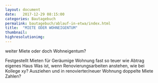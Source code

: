 ```yaml
---
layout: document
date:   2017-12-29 08:15:00
categories: Bautagebuch
permalink: bautagebuch/ablauf-in-etwa/index.html
title:  "MIETE ODER WOHNEIGENTUM"
thumbnail: 
highresolutionimg: 
---
```

weiter Miete oder doch Wohneigentum?
<!--more-->
Festgestellt Mieten für Geräumige Wohnung fast so teuer wie Abtrag eigenes Haus
Was ist, wenn Renovierungsarbeiten anstehen, wie bei Kollege xy?
Ausziehen und in renovierter/neuer Wohnung doppelte Miete Zahlen?